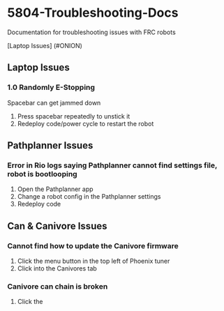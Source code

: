# 5804-Troubleshooting-Docs
Documentation for troubleshooting issues with FRC robots

[Laptop Issues] (#ONION)


## Laptop Issues
### 1.0 Randomly E-Stopping
Spacebar can get jammed down
1. Press spacebar repeatedly to unstick it
2. Redeploy code/power cycle to restart the robot

## Pathplanner Issues
### Error in Rio logs saying Pathplanner cannot find settings file, robot is bootlooping
1. Open the Pathplanner app
2. Change a robot config in the Pathplanner settings
3. Redeploy code

## Can & Canivore Issues
### Cannot find how to update the Canivore firmware
1. Click the menu button in the top left of Phoenix tuner
2. Click into the Canivores tab
### Canivore can chain is broken
1. Click the 

